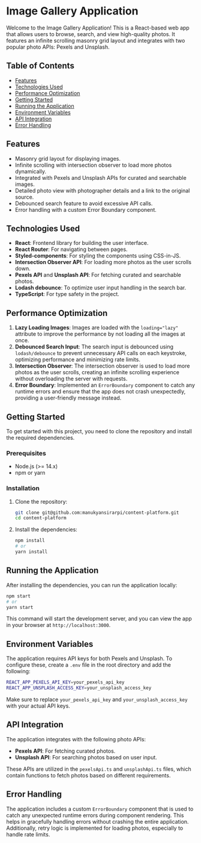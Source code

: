 # Image Gallery Application

Welcome to the Image Gallery Application! This is a React-based web app that allows users to browse, search, and view high-quality photos. It features an infinite scrolling masonry grid layout and integrates with two popular photo APIs: Pexels and Unsplash.

## Table of Contents
- [Features](#features)
- [Technologies Used](#technologies-used)
- [Performance Optimization](#performance-optimization)
- [Getting Started](#getting-started)
- [Running the Application](#running-the-application)
- [Environment Variables](#environment-variables)
- [API Integration](#api-integration)
- [Error Handling](#error-handling)

## Features
- Masonry grid layout for displaying images.
- Infinite scrolling with intersection observer to load more photos dynamically.
- Integrated with Pexels and Unsplash APIs for curated and searchable images.
- Detailed photo view with photographer details and a link to the original source.
- Debounced search feature to avoid excessive API calls.
- Error handling with a custom Error Boundary component.

## Technologies Used
- **React**: Frontend library for building the user interface.
- **React Router**: For navigating between pages.
- **Styled-components**: For styling the components using CSS-in-JS.
- **Intersection Observer API**: For loading more photos as the user scrolls down.
- **Pexels API** and **Unsplash API**: For fetching curated and searchable photos.
- **Lodash debounce**: To optimize user input handling in the search bar.
- **TypeScript**: For type safety in the project.

## Performance Optimization
1. **Lazy Loading Images**: Images are loaded with the `loading="lazy"` attribute to improve the performance by not loading all the images at once.
2. **Debounced Search Input**: The search input is debounced using `lodash/debounce` to prevent unnecessary API calls on each keystroke, optimizing performance and minimizing rate limits.
3. **Intersection Observer**: The intersection observer is used to load more photos as the user scrolls, creating an infinite scrolling experience without overloading the server with requests.
4. **Error Boundary**: Implemented an `ErrorBoundary` component to catch any runtime errors and ensure that the app does not crash unexpectedly, providing a user-friendly message instead.

## Getting Started
To get started with this project, you need to clone the repository and install the required dependencies.

### Prerequisites
- Node.js (>= 14.x)
- npm or yarn

### Installation
1. Clone the repository:
   ```sh
   git clone git@github.com:manukyansirarpi/content-platform.git
   cd content-platform
   ```
2. Install the dependencies:
   ```sh
   npm install
   # or
   yarn install
   ```

## Running the Application
After installing the dependencies, you can run the application locally:

```sh
npm start
# or
yarn start
```

This command will start the development server, and you can view the app in your browser at `http://localhost:3000`.

## Environment Variables
The application requires API keys for both Pexels and Unsplash. To configure these, create a `.env` file in the root directory and add the following:

```sh
REACT_APP_PEXELS_API_KEY=your_pexels_api_key
REACT_APP_UNSPLASH_ACCESS_KEY=your_unsplash_access_key
```

Make sure to replace `your_pexels_api_key` and `your_unsplash_access_key` with your actual API keys.

## API Integration
The application integrates with the following photo APIs:

- **Pexels API**: For fetching curated photos.
- **Unsplash API**: For searching photos based on user input.

These APIs are utilized in the `pexelsApi.ts` and `unsplashApi.ts` files, which contain functions to fetch photos based on different requirements.

## Error Handling
The application includes a custom `ErrorBoundary` component that is used to catch any unexpected runtime errors during component rendering. This helps in gracefully handling errors without crashing the entire application. Additionally, retry logic is implemented for loading photos, especially to handle rate limits.

